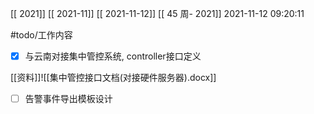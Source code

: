 [[ 2021]]
[[ 2021-11]]
[[ 2021-11-12]]
[[ 45 周- 2021]]
 2021-11-12 09:20:11
 
 #todo/工作内容 
 - [x] 与云南对接集中管控系统, controller接口定义
 
 [[资料]]![[集中管控接口文档(对接硬件服务器).docx]]
 - [ ] 告警事件导出模板设计